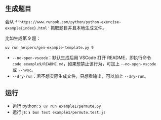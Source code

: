 ## 生成题目

会从 `f'https://www.runoob.com/python/python-exercise-example{index}.html'` 抓取题目并且本地生成文件。

比如生成第 9 题：

```sh
uv run helpers/gen-example-template.py 9
```

- `--no-open-vscode`：默认生成后用 VSCode 打开 README，即执行命令 `code example9/README.md`，如果想禁止该行为，可加上 `--no-open-vscode` 或 `--nvsc`。
- `--dry-run`：若不想实际生成文件，只想看输出，可以加上 `--dry-run`。

## 运行

- 运行 python: `❯ uv run example1/permute.py`
- 运行 js: `❯ bun test example1/permute.test.js`
